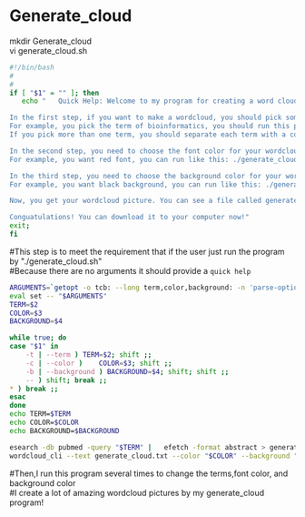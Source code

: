 # Generate_cloud
mkdir Generate_cloud<br>
vi generate_cloud.sh<br>
```Bash
#!/bin/bash
#
#
if [ "$1" = "" ]; then
   echo "   Quick Help: Welcome to my program for creating a word cloud! You see this message bacause you run this program with no arguments. This message is about how to use this program.

In the first step, if you want to make a wordcloud, you should pick some terms that you interest and input them when you run this program.
For example, you pick the term of bioinformatics, you should run this program in this way: ./generate_cloud.sh -- bioinformatics
If you pick more than one term, you should separate each term with a comma in this way: ./generate_cloud.sh -- biomedical,informatics

In the second step, you need to choose the font color for your wordcloud picture. You should type the color name after the terms using a space to seperate it with the term argument.
For example, you want red font, you can run like this: ./generate_cloud.sh -- biomedical,informatics red

In the third step, you need to choose the background color for your wordcloud picture. You should type the color name for the background after the font color both using a space to seperate it with the font color argument.
For example, you want black background, you can run like this: ./generate_cloud.sh -- biomedical,informatics red black

Now, you get your wordcloud picture. You can see a file called generate_cloud.txt and a picture called wordcloud.png in your list.

Conguatulations! You can download it to your computer now!"
exit;
fi
```
#This step is to meet the requirement that if the user just run the program by "./generate_cloud.sh"<br>
#Because there are no arguments it should provide a `quick help`<br>

```Bash
ARGUMENTS=`getopt -o tcb: --long term,color,background: -n 'parse-options' -- "$@"`
eval set -- "$ARGUMENTS"
TERM=$2
COLOR=$3
BACKGROUND=$4

while true; do
case "$1" in
    -t | --term ) TERM=$2; shift ;;
    -c | --color )    COLOR=$3; shift ;;
    -b | --background ) BACKGROUND=$4; shift; shift ;;
    -- ) shift; break ;;
* ) break ;;
esac
done
echo TERM=$TERM
echo COLOR=$COLOR
echo BACKGROUND=$BACKGROUND

esearch -db pubmed -query "$TERM" |   efetch -format abstract > generate_cloud.txt
wordcloud_cli --text generate_cloud.txt --color "$COLOR" --background "$BACKGROUND" --imagefile wordcloud.png
```
#Then,I run this program several times to change the terms,font color, and background color<br>
#I create a lot of amazing wordcloud pictures by my generate_cloud program!<br>
